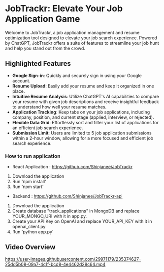 # JobTrackr: Elevate Your Job Application Game

Welcome to JobTrackr, a job application management and resume optimization tool designed to elevate your job search experience. Powered by ChatGPT, JobTrackr offers a suite of features to streamline your job hunt and help you stand out from the crowd.

## Highlighted Features

- **Google Sign-in**: Quickly and securely sign in using your Google account.
- **Resume Upload**: Easily add your resume and keep it organized in one place.
- **Intuitive Resume Analysis**: Utilize ChatGPT's AI capabilities to compare your resume with given job descriptions and receive insightful feedback to understand how well your resume matches.
- **Application Tracking**: Keep tabs on your job applications, including company, position, and current stage (applied, interview, or rejected).
- **Flexible Data Grid**: Effortlessly sort and filter your list of applications for an efficient job search experience.
- **Submission Limit**: Users are limited to 5 job application submissions within a 2-hour window, allowing for a more focused and efficient job search experience.

### How to run application
- React Application : https://github.com/Shinjanee/JobTrackr
1. Download the application
2. Run 'npm install'
3. Run 'npm start'

- Backend : https://github.com/Shinjanee/JobTrackr-api
1. Download the application
2. Create database "track_applications" in MongoDB and replace YOUR_MONGO_URI with it in app.py.
3. Create your API Key on OpenAI and replace YOUR_API_KEY with it in openai_client.py
4. Run 'python app.py'

## Video Overview

https://user-images.githubusercontent.com/29971179/235374627-25dd5b08-09a7-4c1f-bcd8-4e4462d28c64.mp4



